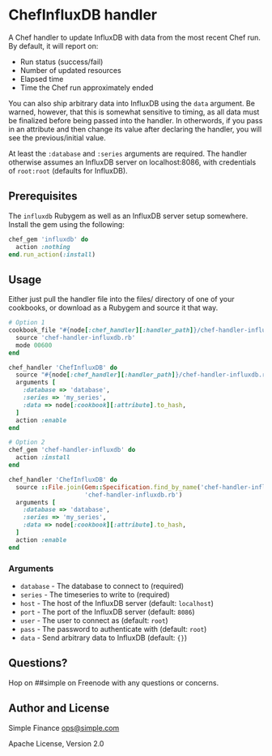 # ChefInfluxDB handler
A Chef handler to update InfluxDB with data from the most recent Chef run. By
default, it will report on:

* Run status (success/fail)
* Number of updated resources
* Elapsed time
* Time the Chef run approximately ended

You can also ship arbitrary data into InfluxDB using the `data` argument. Be
warned, however, that this is somewhat sensitive to timing, as all data must be
finalized before being passed into the handler. In otherwords, if you pass in
an attribute and then change its value after declaring the handler, you will
see the previous/initial value.

At least the `:database` and `:series` arguments are required. The handler
otherwise assumes an InfluxDB server on localhost:8086, with credentials of
`root:root` (defaults for InfluxDB).

## Prerequisites
The `influxdb` Rubygem as well as an InfluxDB server setup somewhere. Install the gem
using the following:

```ruby
chef_gem 'influxdb' do
  action :nothing
end.run_action(:install)
```

## Usage
Either just pull the handler file into the files/ directory of one of your
cookbooks, or download as a Rubygem and source it that way.

```ruby
# Option 1
cookbook_file "#{node[:chef_handler][:handler_path]}/chef-handler-influxdb.rb" do
  source 'chef-handler-influxdb.rb'
  mode 00600
end

chef_handler 'ChefInfluxDB' do
  source "#{node[:chef_handler][:handler_path]}/chef-handler-influxdb.rb"
  arguments [
    :database => 'database',
    :series => 'my_series',
    :data => node[:cookbook][:attribute].to_hash,
  ]
  action :enable
end

# Option 2
chef_gem 'chef-handler-influxdb' do
  action :install
end

chef_handler 'ChefInfluxDB' do
  source ::File.join(Gem::Specification.find_by_name('chef-handler-influxdb').lib_dirs_glob,
                     'chef-handler-influxdb.rb')
  arguments [
    :database => 'database',
    :series => 'my_series',
    :data => node[:cookbook][:attribute].to_hash,
  ]
  action :enable
end
```

### Arguments
* `database` - The database to connect to (required)
* `series` - The timeseries to write to (required)
* `host` - The host of the InfluxDB server (default: `localhost`)
* `port` - The port of the InfluxDB server (default: `8086`)
* `user` - The user to connect as (default: `root`)
* `pass` - The password to authenticate with (default: `root`)
* `data` - Send arbitrary data to InfluxDB (default: `{}`)

## Questions?
Hop on ##simple on Freenode with any questions or concerns.

## Author and License
Simple Finance <ops@simple.com>

Apache License, Version 2.0


